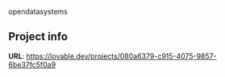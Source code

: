opendatasystems

## Project info

**URL**: https://lovable.dev/projects/080a6379-c915-4075-9857-6be37fc5f0a9


